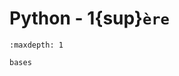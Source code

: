 <!-- Copyright 2024 Caroline Blank <caro@c-space.org> -->
<!-- SPDX-License-Identifier: CC-BY-NC-SA-4.0 -->

# Python - 1{sup}`ère`

```{toctree}
:maxdepth: 1

bases
```
